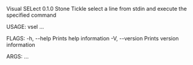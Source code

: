 Visual SELect 0.1.0
Stone Tickle
select a line from stdin and execute the specified command

USAGE:
    vsel <command>...

FLAGS:
    -h, --help       Prints help information
    -V, --version    Prints version information

ARGS:
    <command>...
